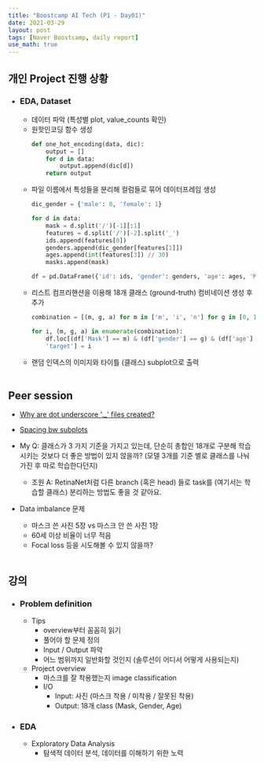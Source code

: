 ```yaml
---
title: "Boostcamp AI Tech (P1 - Day01)"
date: 2021-03-29
layout: post
tags: [Naver Boostcamp, daily report]
use_math: true
---
```


## 개인 Project 진행 상황
* ### EDA, Dataset
    * 데이터 파악 (특성별 plot, value_counts 확인)
    * 원핫인코딩 함수 생성
        ```python
        def one_hot_encoding(data, dic):
            output = []
            for d in data:
                output.append(dic[d])
            return output
        ```
    * 파일 이름에서 특성들을 분리해 컬럼들로 묶어 데이터프레임 생성
        ```python
        dic_gender = {'male': 0, 'female': 1}

        for d in data:
            mask = d.split('/')[-1][:1]
            features = d.split('/')[-2].split('_')
            ids.append(features[0])
            genders.append(dic_gender[features[1]])
            ages.append(int(features[3]) // 30)
            masks.append(mask)

        df = pd.DataFrame({'id': ids, 'gender': genders, 'age': ages, 'Mask': masks, 'target': None, 'img': data})
        ```
    * 리스트 컴프리핸션을 이용해 18개 클래스 (ground-truth) 컴비네이션 생성 후 추가
        ```python
        combination = [(m, g, a) for m in ['m', 'i', 'n'] for g in [0, 1] for a in [0, 1, 2]]

        for i, (m, g, a) in enumerate(combination):
            df.loc[(df['Mask'] == m) & (df['gender'] == g) & (df['age'] == a), 
            'target'] = i
        ```
    * 랜덤 인덱스의 이미지와 타이틀 (클래스) subplot으로 출력
<br><br>

## Peer session
* [Why are dot underscore '._' files created?](https://apple.stackexchange.com/questions/14980/why-are-dot-underscore-files-created-and-how-can-i-avoid-them)

* [Spacing bw subplots](https://www.kite.com/python/answers/how-to-set-the-spacing-between-subplots-in-matplotlib-in-python)

* My Q: 클래스가 3 가지 기준을 가지고 있는데, 단순히 총합인 18개로 구분해 학습시키는 것보다 더 좋은 방법이 있지 않을까? (모델 3개를 기준 별로 클래스를 나눠 가진 후 따로 학습한다던지)
    * 조원 A: RetinaNet처럼 다른 branch (혹은 head) 들로 task를 (여기서는 학습할 클래스) 분리하는 방법도 좋을 것 같아요.

* Data imbalance 문제
    * 마스크 쓴 사진 5장 vs 마스크 안 쓴 사진 1장
    * 60세 이상 비율이 너무 적음
    * Focal loss 등을 시도해볼 수 있지 않을까?
<br><br>

## 강의
* ### Problem definition
    * Tips
        * overview부터 꼼꼼히 읽기
        * 풀어야 할 문제 정의
        * Input / Output 파악
        * 어느 범위까지 일반화할 것인지 (솔루션이 어디서 어떻게 사용되는지)
    * Project overview
        * 마스크를 잘 착용했는지 image classification
        * I/O
            * Input: 사진 (마스크 착용 / 미착용 / 잘못된 착용)
            * Output: 18개 class (Mask, Gender, Age)
* ### EDA
    * Exploratory Data Analysis
        * 탐색적 데이터 분석, 데이터를 이해하기 위한 노력
<br><br>
